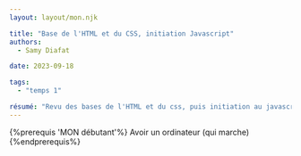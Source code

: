```yaml
---
layout: layout/mon.njk

title: "Base de l'HTML et du CSS, initiation Javascript"
authors:
  - Samy Diafat

date: 2023-09-18

tags: 
  - "temps 1"

résumé: "Revu des bases de l'HTML et du css, puis initiation au javascript (React ?)."
---
```


{%prerequis 'MON débutant'%} 
Avoir un ordinateur (qui marche) 
{%endprerequis%}